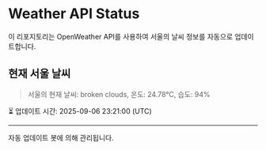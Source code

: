 
# Weather API Status

이 리포지토리는 OpenWeather API를 사용하여 서울의 날씨 정보를 자동으로 업데이트합니다.

## 현재 서울 날씨
> 서울의 현재 날씨: broken clouds, 온도: 24.78°C, 습도: 94%

⏳ 업데이트 시간: 2025-09-06 23:21:00 (UTC)

---
자동 업데이트 봇에 의해 관리됩니다.
